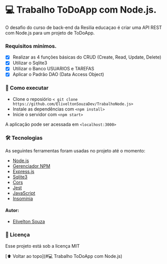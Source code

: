 # 💻 Trabalho ToDoApp com Node.js.

O desafio do curso de back-end da Resilia educaçao é criar uma API REST com Node.js para um projeto de ToDoApp.

### Requisitos minímos.

- [x] Realizar as 4 funções básicas do CRUD (Create, Read, Update, Delete)
- [x] Utilizar o Sqlite3
- [x] Utilizar o Banco USUARIOS e TAREFAS
- [x] Aplicar o Padrão DAO (Data Access Object)

### 🚀 Como executar

* Clone o reposiório `< git clone https://github.com/EliveltonSouzaDev/TrabalhoNode.js>`
* Instale as dependências com `<npm install>`
* Inicie o servidor com `<npm start>`

A aplicação pode ser acessada em `<localhost:3000>`


### 🛠 Tecnologias

As seguintes ferramentas foram usadas no projeto até o momento:

- [Node.js]()
- [Gerenciador NPM]()
- [Express.js]()
- [Sqlite3]()
- [Cors]()
- [Jest]()
- [JavaScript]()
- [Insominia]()


#### Autor:

- [Elivelton Souza](https://github.com/EliveltonSouzaDev)


### 📄 Licença

Esse projeto está sob a licença MIT

[⬆ Voltar ao topo](#💻 Trabalho ToDoApp com Node.js)<br>
